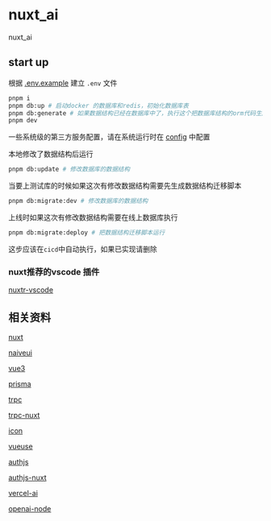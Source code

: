 # nuxt_ai

nuxt_ai

## start up

根据 [.env.example](.env.example) 建立 `.env` 文件

```bash
pnpm i
pnpm db:up # 启动docker 的数据库和redis，初始化数据库表
pnpm db:generate # 如果数据结构已经在数据库中了，执行这个把数据库结构的orm代码生成
pnpm dev
```

一些系统级的第三方服务配置，请在系统运行时在 [config](http://localhost:3000/lab/config) 中配置

本地修改了数据结构后运行

```bash
pnpm db:update # 修改数据库的数据结构
```

当要上测试库的时候如果这次有修改数据结构需要先生成数据结构迁移脚本

```bash
pnpm db:migrate:dev # 修改数据库的数据结构
```

上线时如果这次有修改数据结构需要在线上数据库执行

```bash
pnpm db:migrate:deploy # 把数据结构迁移脚本运行
```

这步应该在`cicd`中自动执行，如果已实现请删除

### nuxt推荐的vscode 插件

[nuxtr-vscode](https://github.com/nuxtrdev/nuxtr-vscode#what-does-nuxtr-do)

## 相关资料

[nuxt](https://nuxt.com)

[naiveui](https://www.naiveui.com)

[vue3](https://cn.vuejs.org)

[prisma](https://www.prisma.io/)

[trpc](https://trpc.io)

[trpc-nuxt](https://trpc-nuxt.vercel.app/get-started/installation)

[icon](https://icon-sets.iconify.design/devicon/google/)

[vueuse](https://vueuse.org/)

[authjs](https://authjs.dev)

[authjs-nuxt](https://authjs-nuxt.pages.dev)

[vercel-ai](https://github.com/vercel/ai)

[openai-node](https://github.dev/openai/openai-node/blob/master/src/index.ts)
